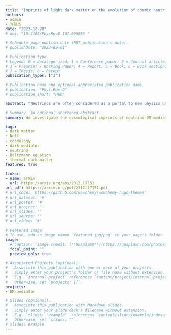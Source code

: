 ```yaml
---
title: "Imprints of light dark matter on the evolution of cosmic neutrinos"
authors:
- admin
- 许勋杰
date: "2023-12-28"
# doi: "10.1103/PhysRevD.107.095003 "

# Schedule page publish date (NOT publication's date).
# publishDate: "2023-05-01"

# Publication type.
# Legend: 0 = Uncategorized; 1 = Conference paper; 2 = Journal article;
# 3 = Preprint / Working Paper; 4 = Report; 5 = Book; 6 = Book section;
# 7 = Thesis; 8 = Patent
publication_types: ["3"]

# Publication name and optional abbreviated publication name.
# publication: "Phys.Rev.D"
# publication_short: "PRD"

abstract: "Neutrinos are often considered as a portal to new physics beyond the Standard Model (SM) and might possess phenomenologically interesting interactions with dark matter (DM). This paper examines the cosmological imprints of DM that interacts with and is produced from SM neutrinos at temperatures below the MeV scale. We take a model-independent approach to compute the evolution of DM in this framework and present analytic results which agree well with numerical ones. Both freeze-in and freeze-out regimes are included in our analysis. Furthermore, we demonstrate that the thermal evolution of neutrinos might be substantially affected by their interaction with DM. We highlight two distinctive imprints of such DM on neutrinos: (i) a large, negative contribution to $N_{\\rm eff}$, which is close to the current experimental limits and will readily be probed by future experiments; (ii) spectral distortion of the cosmic neutrino background (C$\\nu$B) due to DM annihilating into neutrinos, a potentially important effect for the ongoing experimental efforts to detect C$\\nu$B."

# Summary. An optional shortened abstract.
summary: We investigate the cosmological imprints of neutrino-DM-mediator interaction in a model-independent way, including the extra contribution of $N_{\rm eff}$ and the distortion of C$\nu$B. Lyman-$\alpha$ constraint is also discussed. To do this, we implemented a universal approach to solve the time evolution of dark matter in both freeze-in and freeze-out case.

tags:
- dark matter
- Neff
- cosmology
- dark mediator
- neutrino
- Boltzmann equation
- thermal dark matter
featured: true

links:
- name: arXiv
  url: https://arxiv.org/abs/2312.17151
url_pdf: https://arxiv.org/pdf/2312.17151.pdf
# url_code: 'https://github.com/wowchemy/wowchemy-hugo-themes'
# url_dataset: '#'
# url_poster: '#'
# url_project: ''
# url_slides: ''
# url_source: ''
# url_video: '#'

# Featured image
# To use, add an image named `featured.jpg/png` to your page's folder. 
image:
  # caption: 'Image credit: [**Unsplash**](https://unsplash.com/photos/s9CC2SKySJM)'
  focal_point: ""
  preview_only: true

# Associated Projects (optional).
#   Associate this publication with one or more of your projects.
#   Simply enter your project's folder or file name without extension.
#   E.g. `internal-project` references `content/project/internal-project/index.md`.
#   Otherwise, set `projects: []`.
projects:
- DM-mediator

# Slides (optional).
#   Associate this publication with Markdown slides.
#   Simply enter your slide deck's filename without extension.
#   E.g. `slides: "example"` references `content/slides/example/index.md`.
#   Otherwise, set `slides: ""`.
# slides: example
---
```

